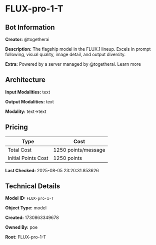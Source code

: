 # FLUX-pro-1-T

## Bot Information

**Creator:** @togetherai

**Description:** The flagship model in the FLUX.1 lineup. Excels in prompt following, visual quality, image detail, and output diversity.

**Extra:** Powered by a server managed by @togetherai. Learn more


## Architecture

**Input Modalities:** text

**Output Modalities:** text

**Modality:** text->text


## Pricing

| Type | Cost |
|------|------|
| Total Cost | 1250 points/message |
| Initial Points Cost | 1250 points |

**Last Checked:** 2025-08-05 23:20:31.853626


## Technical Details

**Model ID:** `FLUX-pro-1-T`

**Object Type:** model

**Created:** 1730863349678

**Owned By:** poe

**Root:** FLUX-pro-1-T
